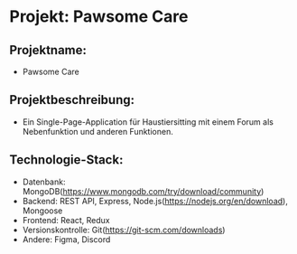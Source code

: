 # Projekt: Pawsome Care

## Projektname:
- Pawsome Care

## Projektbeschreibung:
- Ein Single-Page-Application für Haustiersitting mit einem Forum als Nebenfunktion und anderen Funktionen.

## Technologie-Stack:
- Datenbank: MongoDB(https://www.mongodb.com/try/download/community)
- Backend: REST API, Express, Node.js(https://nodejs.org/en/download), Mongoose
- Frontend: React, Redux
- Versionskontrolle: Git(https://git-scm.com/downloads)
- Andere: Figma, Discord
